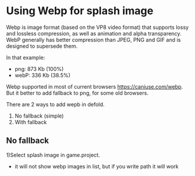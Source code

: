 
# Using Webp for splash image

Webp is image format (based on the VP8 video format) that supports lossy and lossless compression, as well as animation and alpha transparency. WebP generally has better compression than JPEG, PNG and GIF and is designed to supersede them.

In that example:
 - png: 873 Kb (100%)
 -  webP: 336 Kb (38.5%)

Webp supported in most of current browsers https://caniuse.com/webp.
But it better to add fallback to png, for some old browsers.

There are 2 ways to add wepb in defold.

 1. No fallback (simple)
 2. With fallback

## No fallback
1)Select splash image in game.project. 
 - it will not show webp images in list, but if you write path it will work

